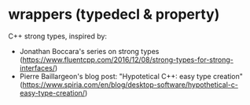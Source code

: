 # wrappers (typedecl & property)
C++ strong types, inspired by:
- Jonathan Boccara's series on strong types (https://www.fluentcpp.com/2016/12/08/strong-types-for-strong-interfaces/)
- Pierre Baillargeon's blog post: "Hypotetical C++: easy type creation" (https://www.spiria.com/en/blog/desktop-software/hypothetical-c-easy-type-creation/)
